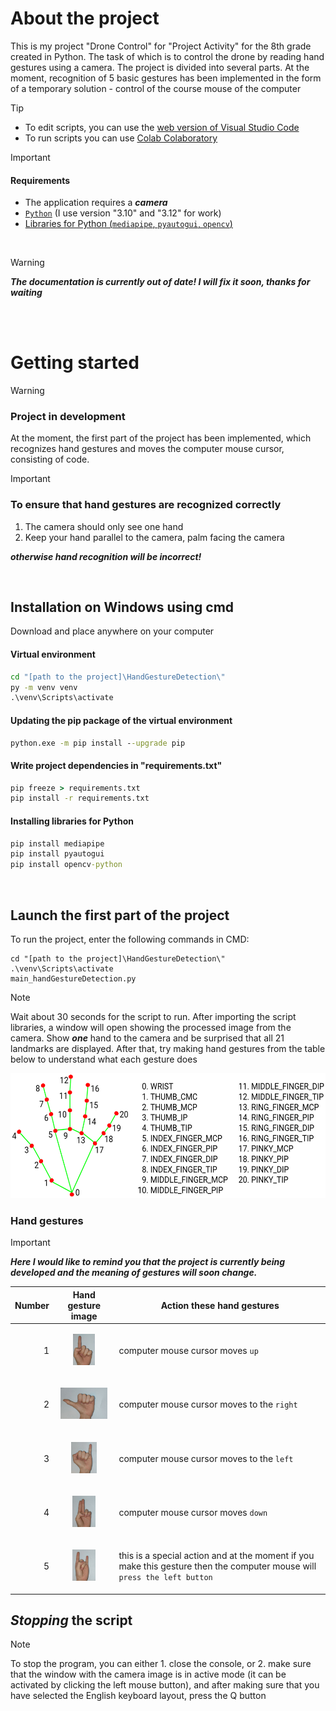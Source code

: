 # About the project

This is my project "Drone Control" for "Project Activity" for the 8th grade created in Python. The task of which is to control the drone by reading hand gestures using a camera. The project is divided into several parts. At the moment, recognition of 5 basic gestures has been implemented in the form of a temporary solution - control of the course mouse of the computer
<br>

> [!TIP]
> - To edit scripts, you can use the [web version of Visual Studio Code](https://vscode.dev/)
> - To run scripts you can use [Colab Colaboratory](https://colab.research.google.com/)

> [!IMPORTANT]
> #### Requirements
>
>
> -  The application requires a ***camera***
> - [`Python`](https://www.python.org/downloads/) (I use version "3.10" and "3.12" for work)
> - [Libraries for Python (`mediapipe`, `pyautogui`, `opencv`)](#installation-on-windows-using-cmd)

<br>

>[!WARNING]
> ***The documentation is currently out of date! I will fix it soon, thanks for waiting***

<br><br>




# Getting started



>[!WARNING]
>### Рroject in development
> At the moment, the first part of the project has been implemented, which recognizes hand gestures and moves the computer mouse cursor, consisting of code.

>[!IMPORTANT]
>### To ensure that hand gestures are recognized correctly<br>
  > 1. The camera should only see one hand<br>
  > 2. Keep your hand parallel to the camera, palm facing the camera<br>
>
> ***otherwise hand recognition will be incorrect!***
>

<br>

## Installation on Windows using cmd
  Download and place anywhere on your computer

  #### Virtual environment
  ```cmd
  cd "[path to the project]\HandGestureDetection\"
  py -m venv venv
  .\venv\Scripts\activate
  ```

  #### Updating the pip package of the virtual environment
  ```cmd
  python.exe -m pip install --upgrade pip
  ```
  
  #### Write project dependencies in "requirements.txt"
  ```cmd
  pip freeze > requirements.txt
  pip install -r requirements.txt
  ```
  #### Installing libraries for Python
  ```cmd
  pip install mediapipe
  pip install pyautogui
  pip install opencv-python
  ```
<br>

## Launch the first part of the project
To run the project, enter the following commands in CMD:
```
cd "[path to the project]\HandGestureDetection\"
.\venv\Scripts\activate
main_handGestureDetection.py
```
> [!NOTE]
> Wait about 30 seconds for the script to run.
> After importing the script libraries, a window will open showing the processed image from the camera. Show ***one*** hand to the camera and be surprised that all 21 landmarks are displayed.
> After that, try making hand gestures from the table below to understand what each gesture does

<p align="center"><img src=".\images\hand_landmarks_002.png" height="200em"/></p>

### Hand gestures
> [!IMPORTANT]
> ***Here I would like to remind you that the project is currently being developed and the meaning of gestures will soon change.***

| Number |                Hand gesture image                      | Action these hand gestures |
|-------:|--------------------------------------------------------|----------------------------|
|       1| <p align="center"><img src=".\images\handGesture_1st_up.jpg" height="50em"/></p>| computer mouse cursor moves `up`|
|       2| <p align="center"><img src=".\images\handGesture_2nd_right.jpg" height="50em"/></p>|  computer mouse cursor moves to the `right`|
|       3| <p align="center"><img src=".\images\handGesture_3rd_left.jpg" height="50em"/></p>|  computer mouse cursor moves to the `left`
|       4| <p align="center"><img src=".\images\handGesture_4th_down.jpg" height="50em"/></p>|  computer mouse cursor moves `down`|
|       5| <p align="center"><img src=".\images\handGesture_5th_specialAction.jpg" height="50em"/></p>|  this is a special action and at the moment if you make this gesture then the computer mouse will `press the left button`|

## ***Stopping*** the script

> [!NOTE]
> To stop the program, you can either 1. close the console, or 2. make sure that the window with the camera image is in active mode (it can be activated by clicking the left mouse button), and after making sure that you have selected the English keyboard layout, press the Q button


